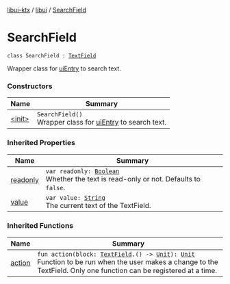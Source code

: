 [libui-ktx](../../index.md) / [libui](../index.md) / [SearchField](./index.md)

# SearchField

`class SearchField : `[`TextField`](../-text-field/index.md)

Wrapper class for [uiEntry](../ui-entry.md) to search text.

### Constructors

| Name | Summary |
|---|---|
| [&lt;init&gt;](-init-.md) | `SearchField()`<br>Wrapper class for [uiEntry](../ui-entry.md) to search text. |

### Inherited Properties

| Name | Summary |
|---|---|
| [readonly](../-text-field/readonly.md) | `var readonly: `[`Boolean`](https://kotlinlang.org/api/latest/jvm/stdlib/kotlin/-boolean/index.html)<br>Whether the text is read-only or not. Defaults to `false`. |
| [value](../-text-field/value.md) | `var value: `[`String`](https://kotlinlang.org/api/latest/jvm/stdlib/kotlin/-string/index.html)<br>The current text of the TextField. |

### Inherited Functions

| Name | Summary |
|---|---|
| [action](../-text-field/action.md) | `fun action(block: `[`TextField`](../-text-field/index.md)`.() -> `[`Unit`](https://kotlinlang.org/api/latest/jvm/stdlib/kotlin/-unit/index.html)`): `[`Unit`](https://kotlinlang.org/api/latest/jvm/stdlib/kotlin/-unit/index.html)<br>Function to be run when the user makes a change to the TextField. Only one function can be registered at a time. |
